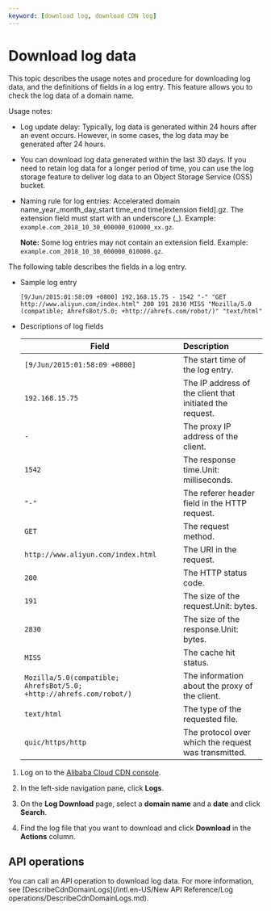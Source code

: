 ```yaml
---
keyword: [download log, download CDN log]
---
```


# Download log data

This topic describes the usage notes and procedure for downloading log data, and the definitions of fields in a log entry. This feature allows you to check the log data of a domain name.

Usage notes:

-   Log update delay: Typically, log data is generated within 24 hours after an event occurs. However, in some cases, the log data may be generated after 24 hours.
-   You can download log data generated within the last 30 days. If you need to retain log data for a longer period of time, you can use the log storage feature to deliver log data to an Object Storage Service \(OSS\) bucket.
-   Naming rule for log entries: Accelerated domain name\_year\_month\_day\_start time\_end time\[extension field\].gz. The extension field must start with an underscore \(\_\). Example: `example.com_2018_10_30_000000_010000_xx.gz`.

    **Note:** Some log entries may not contain an extension field. Example: `example.com_2018_10_30_000000_010000.gz`.


The following table describes the fields in a log entry.

-   Sample log entry

    ```
    [9/Jun/2015:01:58:09 +0800] 192.168.15.75 - 1542 "-" "GET http://www.aliyun.com/index.html" 200 191 2830 MISS "Mozilla/5.0 (compatible; AhrefsBot/5.0; +http://ahrefs.com/robot/)" "text/html"
    ```

-   Descriptions of log fields

    |Field|Description|
    |-----|:----------|
    |`[9/Jun/2015:01:58:09 +0800]`|The start time of the log entry.|
    |`192.168.15.75`|The IP address of the client that initiated the request.|
    |`-`|The proxy IP address of the client.|
    |`1542`|The response time.Unit: milliseconds. |
    |`"-"`|The referer header field in the HTTP request.|
    |`GET`|The request method.|
    |`http://www.aliyun.com/index.html`|The URI in the request.|
    |`200`|The HTTP status code.|
    |`191`|The size of the request.Unit: bytes. |
    |`2830`|The size of the response.Unit: bytes. |
    |`MISS`|The cache hit status.|
    |`Mozilla/5.0(compatible; AhrefsBot/5.0; +http://ahrefs.com/robot/)`|The information about the proxy of the client.|
    |`text/html`|The type of the requested file.|
    |`quic/https/http`|The protocol over which the request was transmitted.|


1.  Log on to the [Alibaba Cloud CDN console](https://cdn.console.aliyun.com).

2.  In the left-side navigation pane, click **Logs**.

3.  On the **Log Download** page, select a **domain name** and a **date** and click **Search**.

4.  Find the log file that you want to download and click **Download** in the **Actions** column.


## API operations

You can call an API operation to download log data. For more information, see [DescribeCdnDomainLogs](/intl.en-US/New API Reference/Log operations/DescribeCdnDomainLogs.md).

